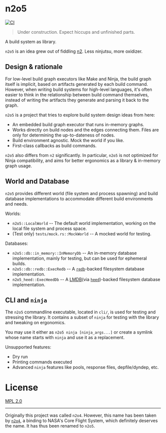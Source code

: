 # n2o5

[![CI](https://github.com/lynzrand/n2o5/actions/workflows/ci.yml/badge.svg)](https://github.com/lynzrand/n2o5/actions/workflows/ci.yml)

> Under construction. Expect hiccups and unfinished parts.

A build system as library.

`n2o5` is an idea grew out of fiddling [n2](https://github.com/evmar/n2).
Less ninjutsu, more oxidizer.

## Design & rationale

For low-level build graph executors like Make and Ninja,
the build graph itself is implicit, based on artifacts generated by each build command.
However, when writing build systems for high-level languages,
it's often easier to think in the relationship between build command themselves,
instead of writing the artifacts they generate and parsing it back to the graph.

`n2o5` is a project that tries to explore build system design ideas from here:

- An embedded build graph executor that runs in-memory graphs.
- Works directly on build nodes and the edges connecting them.
  Files are only for determining the up-to-dateness of nodes.
- Build environment agnostic. Mock the world if you like.
- First-class callbacks as build commands.

`n2o5` also differs from `n2` significantly.
In particular, `n2o5` is not optimized for Ninja compatibility,
and aims for better ergonomics as a library & in-memory graph usage.

## World and Database

`n2o5` provides different world (file system and process spawning) and build database implementations
to accommodate different build environments and needs.

Worlds:

- `n2o5::LocalWorld` -- The default world implementation,
  working on the local file system and process space.
- (Test only) `tests/mock.rs::MockWorld` -- A mocked world for testing.

Databases:

- `n2o5::db::in_memory::InMemoryDb` -- An in-memory database implementation,
  mainly for testing, but can be used for ephemeral builds.
- `n2o5::db::redb::ExecRedb` -- A [`redb`][redb]-backed filesystem database implementation.
- `n2o5_heed::ExecHeedDb` -- A [LMDB][](via [`heed`][heed])-backed filesystem database implementation.

[redb]: https://crates.io/crates/redb
[heed]: https://crates.io/crates/heed
[LMDB]: https://en.wikipedia.org/wiki/Lightning_Memory-Mapped_Database

## CLI and `ninja`

The `n2o5` commandline executable, located in `cli/`,
is used for testing and stressing the library.
It contains a subset of `ninja` for testing with the library and tweaking on ergonomics.

You may use it either as `n2o5 ninja [ninja_args...]`
or create a symlink whose name starts with `ninja` and use it as a replacement.

Unsupported features:

- Dry run
- Printing commands executed
- Advanced `ninja` features like pools, response files, depfile/dyndep, etc.

# License

[MPL 2.0](https://www.mozilla.org/en-US/MPL/2.0/)

---

Originally this project was called `n2o4`.
However, this name has been taken by [`n2o4`](https://crates.io/crates/n2o4),
a binding to NASA's Core Flight System, which definitely deserves the name.
It has thus been renamed to `n2o5`.
